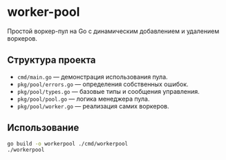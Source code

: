 # worker-pool

Простой воркер-пул на Go с динамическим добавлением и удалением воркеров.

## Структура проекта

- `cmd/main.go` — демонстрация использования пула.
- `pkg/pool/errors.go` — определения собственных ошибок.
- `pkg/pool/types.go` — базовые типы и сообщения управления.
- `pkg/pool/pool.go` — логика менеджера пула.
- `pkg/pool/worker.go` — реализация самих воркеров.

## Использование

```bash
go build -o workerpool ./cmd/workerpool
./workerpool